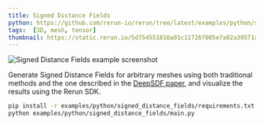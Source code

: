 ```yaml
---
title: Signed Distance Fields
python: https://github.com/rerun-io/rerun/tree/latest/examples/python/signed_distance_fields/main.py
tags:  [3D, mesh, tensor]
thumbnail: https://static.rerun.io/5d754551816a01c11726f005e7a02a39571a11a5_signed_distance_fields_480w.png
---
```


<picture>
  <source media="(max-width: 480px)" srcset="https://static.rerun.io/5d754551816a01c11726f005e7a02a39571a11a5_signed_distance_fields_480w.png">
  <source media="(max-width: 768px)" srcset="https://static.rerun.io/f11337abddb58d9ed010f4a79267ac66984ee224_signed_distance_fields_768w.png">
  <source media="(max-width: 1024px)" srcset="https://static.rerun.io/372e9531c24e02027cc78333497d6fafedfd6916_signed_distance_fields_1024w.png">
  <source media="(max-width: 1200px)" srcset="https://static.rerun.io/d84624aac1a0f9bc95a09729d68a6ef77072dd4f_signed_distance_fields_1200w.png">
  <img src="https://static.rerun.io/99f6a886ed6f41b6a8e9023ba917a98668eaee70_signed_distance_fields_full.png" alt="Signed Distance Fields example screenshot">
</picture>

Generate Signed Distance Fields for arbitrary meshes using both traditional methods and the one described in the [DeepSDF paper](https://arxiv.org/abs/1901.05103), and visualize the results using the Rerun SDK.

```bash
pip install -r examples/python/signed_distance_fields/requirements.txt
python examples/python/signed_distance_fields/main.py
```
